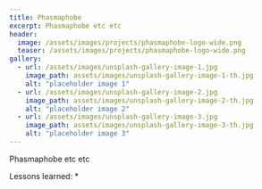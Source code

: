 ```yaml
---
title: Phasmaphobe
excerpt: Phasmaphobe etc etc
header:
  image: /assets/images/projects/phasmaphobe-logo-wide.png
  teaser: /assets/images/projects/phasmaphobe-logo-wide.png
gallery:
  - url: /assets/images/unsplash-gallery-image-1.jpg
    image_path: assets/images/unsplash-gallery-image-1-th.jpg
    alt: "placeholder image 1"
  - url: /assets/images/unsplash-gallery-image-2.jpg
    image_path: assets/images/unsplash-gallery-image-2-th.jpg
    alt: "placeholder image 2"
  - url: /assets/images/unsplash-gallery-image-3.jpg
    image_path: assets/images/unsplash-gallery-image-3-th.jpg
    alt: "placeholder image 3"
---
```


Phasmaphobe etc etc


Lessons learned:
  *
